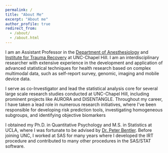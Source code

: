 ```yaml
---
permalink: /
title: "About Me"
excerpt: "About me"
author_profile: true
redirect_from: 
  - /about/
  - /about.html
---
```


I am an Assistant Professor in the [Department of Anesthesiology]((https://www.med.unc.edu/anesthesiology/directory/xinming-simon-an/)) 
and [Institute for Trauma Recovery](https://www.med.unc.edu/itr/) at UNC-Chapel Hill. 
I am an interdisciplinary researcher with extensive experience in the development 
and application of advanced statistical techniques for health research based on 
complex multimodal data, such as self-report survey, genomic, imaging and mobile device data. 

I serve as co-Investigator and lead the statistical analysis core for several large 
scale research studies conducted at UNC-Chapel Hill, including prominent projects 
like AURORA and DISENTANGLE. Throughout my career, I have taken a lead role in 
numerous research initiatives, where I've been responsible for developing risk 
prediction tools, investigating homogeneous subgroups, and identifying objective biomarkers

I obtained my Ph.D. in Quantitative Psychology and M.S. in Statistics at UCLA, 
where I was fortunate to be advised by [Dr. Peter Bentler](https://scholar.google.com/citations?user=esb4VbgAAAAJ&hl=en). 
Before joining UNC, I worked at SAS for many years where I developed the IRT procedure 
and contributed to many other procedures in the SAS/STAT software. 








